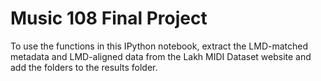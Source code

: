 # Music 108 Final Project

To use the functions in this IPython notebook, extract the LMD-matched metadata and LMD-aligned data from the Lakh MIDI Dataset website and add the folders to the results folder.
